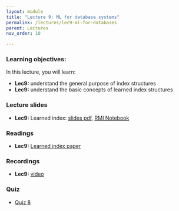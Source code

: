 ```yaml
---
layout: module
title: "Lecture 9: ML for database systems"
permalink: /lectures/lec9-ml-for-databases
parent: Lectures
nav_order: 10

---
```


### Learning objectives:

In this lecture, you will learn:

* **Lec9:** understand the general purpose of index structures
* **Lec9:** understand the basic concepts of learned index structures



### Lecture slides

* **Lec9:** Learned index: [slides pdf](/ds5110-cs5501-spring24/assets/docs/lec9-learned-index.pdf), [RMI Notebook](https://github.com/tddg/ds5110-cs5501-spring24/blob/main/assets/datasets/rmi_demo.ipynb)


### Readings 

* **Lec9:** [Learned index paper](https://dl.acm.org/doi/10.1145/3183713.3196909)



### Recordings

* **Lec9:** [video](https://edstem.org/us/courses/53518/discussion/4693044)


### Quiz

* [Quiz 8](https://forms.gle/kccSPax5D2tb1bYv8)


